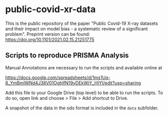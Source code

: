 # public-covid-xr-data

This is the public repository of the paper "Public Covid-19 X-ray datasets and their impact on model bias - a systematic review of a
significant problem". Preprint version can be found: https://doi.org/10.1101/2021.02.15.21251775

## Scripts to reproduce PRISMA Analysis

Manual Annotations are necessary to run the scripts and available online at

https://docs.google.com/spreadsheets/d/1ms1Uq-8_YmBmIWNd4J38V01OghlfN19yDEkWjY_HIYI/edit?usp=sharing

Add this file to your Google Drive (top level) to be able to run the scripts. To do so, open link and choose > File > Add shortcut to Drive.

A snapshot of the data in the ods format is included in the `data` subfolder.
